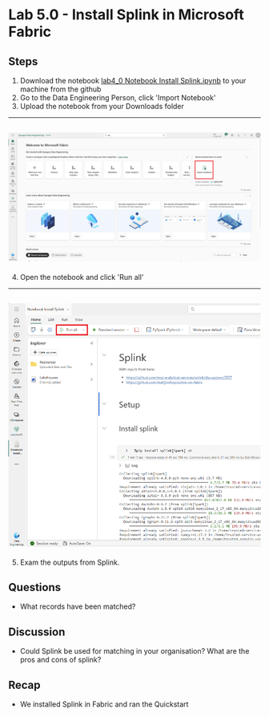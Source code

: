 # Lab 5.0 - Install Splink in Microsoft Fabric

## Steps

1. Download the notebook [lab4_0 Notebook Install Splink.ipynb](lab4_0%20Notebook%20Install%20Splink.ipynb) to your machine from the github
2. Go to the Data Engineering Person, click 'Import Notebook'
3. Upload the notebook from your Downloads folder

------
![Import Notebook](images/importnotebook.png)
------

4. Open the notebook and click 'Run all'

------
![Fabric Capacity App config](images/runall.png)
------

5. Exam the outputs from Splink.  


## Questions
- What records have been matched?

## Discussion
- Could Splink be used for matching in your organisation?  What are the pros and cons of splink?


## Recap
- We installed Splink in Fabric and ran the Quickstart